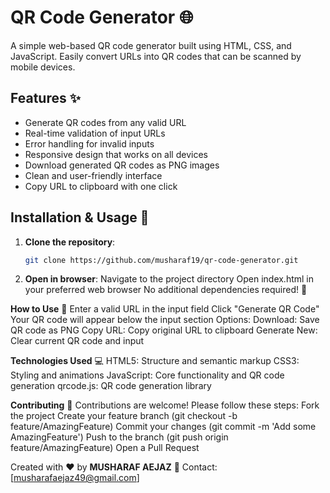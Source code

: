 # QR Code Generator 🌐
A simple web-based QR code generator built using HTML, CSS, and JavaScript. Easily convert URLs into QR codes that can be scanned by mobile devices.

## Features ✨

- Generate QR codes from any valid URL
- Real-time validation of input URLs
- Error handling for invalid inputs
- Responsive design that works on all devices
- Download generated QR codes as PNG images
- Clean and user-friendly interface
- Copy URL to clipboard with one click

## Installation & Usage 🚀
1. **Clone the repository**:
   ```bash
   git clone https://github.com/musharaf19/qr-code-generator.git
2. **Open in browser**:
Navigate to the project directory
Open index.html in your preferred web browser
No additional dependencies required! 🎉

**How to Use** 📖
Enter a valid URL in the input field
Click "Generate QR Code"
Your QR code will appear below the input section
Options:
Download: Save QR code as PNG
Copy URL: Copy original URL to clipboard
Generate New: Clear current QR code and input

**Technologies Used** 💻
HTML5: Structure and semantic markup
CSS3: Styling and animations
JavaScript: Core functionality and QR code generation
qrcode.js: QR code generation library

**Contributing** 🤝
Contributions are welcome! Please follow these steps:
Fork the project
Create your feature branch (git checkout -b feature/AmazingFeature)
Commit your changes (git commit -m 'Add some AmazingFeature')
Push to the branch (git push origin feature/AmazingFeature)
Open a Pull Request

Created with ❤️ by **MUSHARAF AEJAZ**
📧 Contact: [musharafaejaz49@gmail.com]
